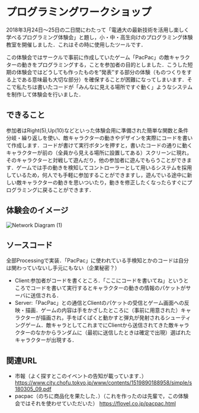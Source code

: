 # プログラミングワークショップ
2018年3月24日～25日の二日間にわたって「電通大の最新技術を活用し楽しく学べるプログラミング体験会」と題し，小・中・高生向けのプログラミング体験教室を開催しました．これはその時に使用したツールです．

この体験会ではサークルで事前に作成していたゲーム「PacPac」の敵キャラクターの動きをプログラミングする，ことを参加者の目的としました．こうした短期の体験会ではどうしても作ったものを”発表”する部分の体験（ものつくりをする上である意味最も大切な部分）を確保することが困難になってしまいます．そこで私たちは書いたコードが「みんなに見える場所ですぐ動く」ようなシステムを制作して体験会を行いました． 

## できること
参加者はRight(5),Up(10)などといった体験会用に準備された簡単な関数と条件分岐・繰り返しを使い、敵キャラクターの動きやデザインを実際にコードを書いて作成します．コードが書けて実行ボタンを押すと，書いたコードの通りに動くキャラクターが前の（全員から見える場所に設置してある）スクリーンに現れ，そのキャラクターと対戦して遊んだり，他の参加者に遊んでもらうことができます．ゲームでは手の動きを検知してコントローラーとして用いるシステムを採用しているため，何人でも手軽に参加することができますし，遊んでいる途中に新しい敵キャラクターの動きを思いついたり，動きを修正したくなったらすぐにプログラミングに戻ることができます．

## 体験会のイメージ
![Network Diagram (1)](https://user-images.githubusercontent.com/69378772/119870550-75d93e00-bf5c-11eb-920e-3314830ae5a3.png)


## ソースコード
全部Processingで実装．「PacPac」に使われている手検知とかのコードは自分は関わっていないし手元にもない（企業秘密？）
- Client:参加者がコードを書くところ．「ここにコードを書いてね」というところでコードを書いて実行するとキャラクターの動きの情報のパケットがサーバに送信される．
- Server:「PacPac」との通信とClientのパケットの受信とゲーム画面への反映・描画．ゲームの内容は手をかざしたところに（事前に用意された）キャラクターが描画され，手をぱくぱくと動かすと弾丸が発射されるシューティングゲーム．敵キャラとしてこれまでにClientから送信されてきた敵キャラクターのなかからランダムに（最初に送信したときは確定で出現）選ばれたキャラクターが出現する．

## 関連URL
- 市報（よく探すとこのイベントの告知が載っています．）
https://www.city.chofu.tokyo.jp/www/contents/1519890188958/simple/s180305_09.pdf
- pacpac（のちに商品化を果たした．）（これを作ったのは先輩で，この体験会ではそれを使わせていただいた）
https://flovel.co.jp/pacpac.html
